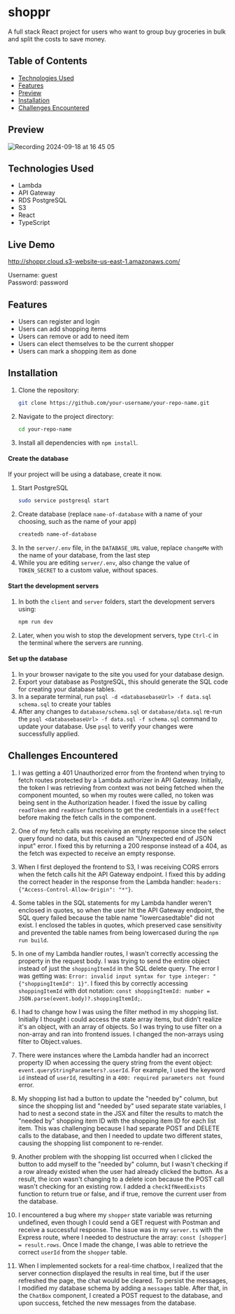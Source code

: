 # shoppr

A full stack React project for users who want to group buy groceries in bulk and split the costs to save money.

## Table of Contents

- [Technologies Used](#technologies-used)
- [Features](#features)
- [Preview](#preview)
- [Installation](#installation)
- [Challenges Encountered](#challenges-encountered)

## Preview

![Recording 2024-09-18 at 16 45 05](https://github.com/user-attachments/assets/00b1de4b-b80c-4192-9be6-73620f8dcac9)

## Technologies Used
- Lambda
- API Gateway
- RDS PostgreSQL
- S3
- React
- TypeScript

## Live Demo
http://shoppr.cloud.s3-website-us-east-1.amazonaws.com/

Username: guest  
Password: password

## Features

- Users can register and login
- Users can add shopping items
- Users can remove or add to need item
- Users can elect themselves to be the current shopper
- Users can mark a shopping item as done

## Installation

1. Clone the repository:
   ```bash
   git clone https://github.com/your-username/your-repo-name.git
   ```
2. Navigate to the project directory:
   ```bash
   cd your-repo-name
   ```
3. Install all dependencies with `npm install`.

#### Create the database

If your project will be using a database, create it now.

1. Start PostgreSQL
   ```sh
   sudo service postgresql start
   ```
1. Create database (replace `name-of-database` with a name of your choosing, such as the name of your app)
   ```sh
   createdb name-of-database
   ```
1. In the `server/.env` file, in the `DATABASE_URL` value, replace `changeMe` with the name of your database, from the last step
1. While you are editing `server/.env`, also change the value of `TOKEN_SECRET` to a custom value, without spaces.

#### Start the development servers

1. In both the `client` and `server` folders, start the development servers using:
   ```sh
   npm run dev
   ```
1. Later, when you wish to stop the development servers, type `Ctrl-C` in the terminal where the servers are running.

#### Set up the database

1. In your browser navigate to the site you used for your database design.
2. Export your database as PostgreSQL, this should generate the SQL code for creating your database tables.
3. In a separate terminal, run `psql -d <databasebaseUrl> -f data.sql schema.sql` to create your tables
4. After any changes to `database/schema.sql` or `database/data.sql` re-run the `psql <databasebaseUrl> -f data.sql -f schema.sql` command to update your database. Use `psql` to verify your changes were successfully applied.

## Challenges Encountered

1. I was getting a 401 Unauthorized error from the frontend when trying to fetch routes protected by a Lambda authorizer in API Gateway. Initially, the token I was retrieving from context was not being fetched when the component mounted, so when my routes were called, no token was being sent in the Authorization header. I fixed the issue by calling `readToken` and `readUser` functions to get the credentials in a `useEffect` before making the fetch calls in the component.

2. One of my fetch calls was receiving an empty response since the select query found no data, but this caused an "Unexpected end of JSON input" error. I fixed this by returning a 200 response instead of a 404, as the fetch was expected to receive an empty response.

3. When I first deployed the frontend to S3, I was receiving CORS errors when the fetch calls hit the API Gateway endpoint. I fixed this by adding the correct header in the response from the Lambda handler: `headers: {"Access-Control-Allow-Origin": "*"}`.

4. Some tables in the SQL statements for my Lambda handler weren't enclosed in quotes, so when the user hit the API Gateway endpoint, the SQL query failed because the table name "lowercasedtable" did not exist. I enclosed the tables in quotes, which preserved case sensitivity and prevented the table names from being lowercased during the `npm run build`.

5. In one of my Lambda handler routes, I wasn't correctly accessing the property in the request body. I was trying to send the entire object instead of just the `shoppingItemId` in the SQL delete query. The error I was getting was: `Error: invalid input syntax for type integer: "{"shoppingItemId": 1}"`. I fixed this by correctly accessing `shoppingItemId` with dot notation: `const shoppingItemId: number = JSON.parse(event.body)?.shoppingItemId;`.

6. I had to change how I was using the filter method in my shopping list. Initially I thought i could access the state array items, but didn't realize it's an object, with an array of objects. So I was trying to use filter on a non-array and ran into frontend issues. I changed the non-arrays using filter to Object.values.

7. There were instances where the Lambda handler had an incorrect property ID when accessing the query string from the event object: `event.queryStringParameters?.userId`. For example, I used the keyword `id` instead of `userId`, resulting in a `400: required parameters not found` error.

8. My shopping list had a button to update the "needed by" column, but since the shopping list and "needed by" used separate state variables, I had to nest a second state in the JSX and filter the results to match the "needed by" shopping item ID with the shopping item ID for each list item. This was challenging because I had separate POST and DELETE calls to the database, and then I needed to update two different states, causing the shopping list component to re-render.

9. Another problem with the shopping list occurred when I clicked the button to add myself to the "needed by" column, but I wasn't checking if a row already existed when the user had already clicked the button. As a result, the icon wasn't changing to a delete icon because the POST call wasn't checking for an existing row. I added a `checkIfNeedExists` function to return true or false, and if true, remove the current user from the database.

10. I encountered a bug where my `shopper` state variable was returning undefined, even though I could send a GET request with Postman and receive a successful response. The issue was in my `server.ts` with the Express route, where I needed to destructure the array: `const [shopper] = result.rows`. Once I made the change, I was able to retrieve the correct `userId` from the `shopper` table.

11. When I implemented sockets for a real-time chatbox, I realized that the server connection displayed the results in real time, but if the user refreshed the page, the chat would be cleared. To persist the messages, I modified my database schema by adding a `messages` table. After that, in the `ChatBox` component, I created a POST request to the database, and upon success, fetched the new messages from the database.

